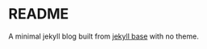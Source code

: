 # README

A minimal jekyll blog built from [jekyll base](https://github.com/danielmcgraw/Jekyll-Base) with no theme.
